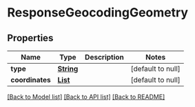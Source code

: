 # ResponseGeocodingGeometry
## Properties

Name | Type | Description | Notes
------------ | ------------- | ------------- | -------------
**type** | [**String**](string.md) |  | [default to null]
**coordinates** | [**List**](double.md) |  | [default to null]

[[Back to Model list]](../README.md#documentation-for-models) [[Back to API list]](../README.md#documentation-for-api-endpoints) [[Back to README]](../README.md)

